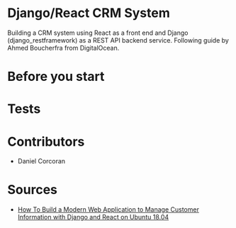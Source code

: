 # Django/React CRM System
Building a CRM system using React as a front end and Django (django_restframework) as a REST API backend service. Following guide by Ahmed Boucherfra from DigitalOcean.

# Before you start

# Tests

# Contributors
- Daniel Corcoran

# Sources
- [How To Build a Modern Web Application to Manage Customer Information with Django and React on Ubuntu 18.04](https://www.digitalocean.com/community/tutorials/how-to-build-a-modern-web-application-to-manage-customer-information-with-django-and-react-on-ubuntu-18-04)